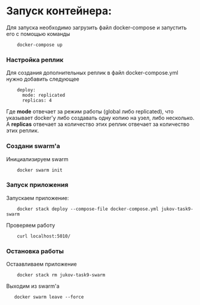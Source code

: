 # Запуск контейнера:

Для запуска необходимо загрузить файл docker-compose и запустить его с помощью команды
```shell
    docker-compose up
```

### Настройка реплик

Для создания дополнительных реплик в файл docker-compose.yml нужно добавить следующее 
```
    deploy:
      mode: replicated
      replicas: 4
```
Где **mode** отвечает за режим работы (global либо replicated), что указывает docker'у либо создавать одну копию на узел, либо несколько.
А **replicas** отвечает за количество этих реплик отвечает за количество этих реплик.
### Создани swarm'а

Инициализируем swarm
```shell
    docker swarm init
```

### Запуск приложения

Запускаем приложение:
```
    docker stack deploy --compose-file docker-compose.yml jukov-task9-swarm
```

Проверяем работу 
```shell
    curl localhost:5010/
```

### Остановка работы

Остаавливаем приложение
```shell
    docker stack rm jukov-task9-swarm
```

Выходим из swarm'а
```shell
   docker swarm leave --force
```
